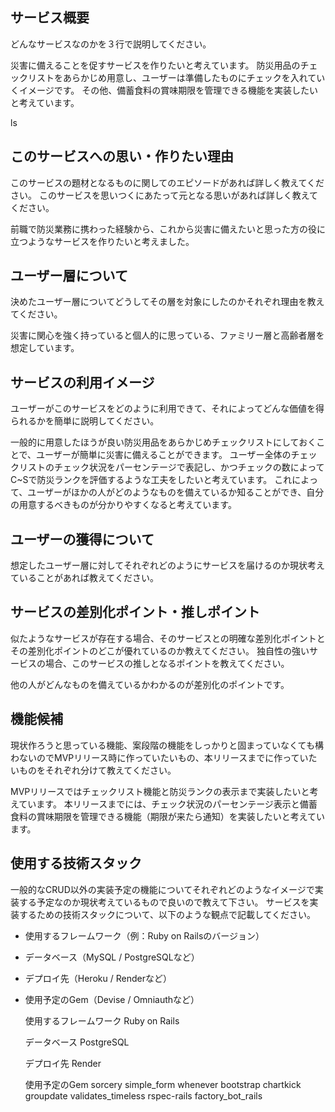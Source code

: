 ## サービス概要
どんなサービスなのかを３行で説明してください。

災害に備えることを促すサービスを作りたいと考えています。
防災用品のチェックリストをあらかじめ用意し、ユーザーは準備したものにチェックを入れていくイメージです。
その他、備蓄食料の賞味期限を管理できる機能を実装したいと考えています。

ls
## このサービスへの思い・作りたい理由
このサービスの題材となるものに関してのエピソードがあれば詳しく教えてください。
このサービスを思いつくにあたって元となる思いがあれば詳しく教えてください。

前職で防災業務に携わった経験から、これから災害に備えたいと思った方の役に立つようなサービスを作りたいと考えました。

## ユーザー層について
決めたユーザー層についてどうしてその層を対象にしたのかそれぞれ理由を教えてください。

災害に関心を強く持っていると個人的に思っている、ファミリー層と高齢者層を想定しています。

## サービスの利用イメージ
ユーザーがこのサービスをどのように利用できて、それによってどんな価値を得られるかを簡単に説明してください。

一般的に用意したほうが良い防災用品をあらかじめチェックリストにしておくことで、ユーザーが簡単に災害に備えることができます。
ユーザー全体のチェックリストのチェック状況をパーセンテージで表記し、かつチェックの数によってC~Sで防災ランクを評価するような工夫をしたいと考えています。
これによって、ユーザーがほかの人がどのようなものを備えているか知ることができ、自分の用意するべきものが分かりやすくなると考えています。

## ユーザーの獲得について
想定したユーザー層に対してそれぞれどのようにサービスを届けるのか現状考えていることがあれば教えてください。

## サービスの差別化ポイント・推しポイント
似たようなサービスが存在する場合、そのサービスとの明確な差別化ポイントとその差別化ポイントのどこが優れているのか教えてください。
独自性の強いサービスの場合、このサービスの推しとなるポイントを教えてください。

他の人がどんなものを備えているかわかるのが差別化のポイントです。

## 機能候補
現状作ろうと思っている機能、案段階の機能をしっかりと固まっていなくても構わないのでMVPリリース時に作っていたいもの、本リリースまでに作っていたいものをそれぞれ分けて教えてください。

MVPリリースではチェックリスト機能と防災ランクの表示まで実装したいと考えています。
本リリースまでには、チェック状況のパーセンテージ表示と備蓄食料の賞味期限を管理できる機能（期限が来たら通知）を実装したいと考えています。

## 使用する技術スタック
一般的なCRUD以外の実装予定の機能についてそれぞれどのようなイメージで実装する予定なのか現状考えているもので良いので教えて下さい。
サービスを実装するための技術スタックについて、以下のような観点で記載してください。
- 使用するフレームワーク（例：Ruby on Railsのバージョン）
- データベース（MySQL / PostgreSQLなど）
- デプロイ先（Heroku / Renderなど）
- 使用予定のGem（Devise / Omniauthなど）

  使用するフレームワーク
  Ruby on Rails

  データベース
  PostgreSQL

  デプロイ先
  Render

  使用予定のGem
  sorcery
  simple_form
  whenever
  bootstrap
  chartkick
  groupdate
  validates_timeless
  rspec-rails
  factory_bot_rails